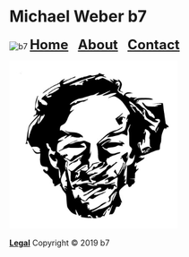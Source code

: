 # Michael Weber b7
<img alt="b7" src="favicon.ico"> <strong><font size="5"><a href="https://b7.github.io">Home</a> &nbsp; <a href="https://b7.github.io/about">About</a> &nbsp; <a href="https://b7.github.io/contact">Contact</a></font></strong>

<img alt="b7" width="300" height="300" src="Michael-Weber.jpg">

<strong><a href="https://b7.github.io/legal">Legal</a></strong> Copyright © 2019 b7

